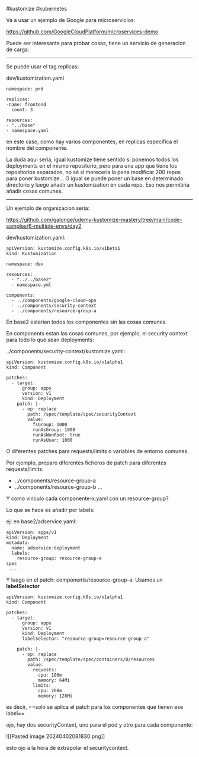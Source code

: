 #kustomize
#kubernetes 

Va a usar un ejemplo de Google para microservicios: 

https://github.com/GoogleCloudPlatform/microservices-demo

Puede ser interesante para probar cosas, tiene un servicio de generacion de carga.

---

Se puede usar el tag replicas:

dev/kustomization.yaml

```
namespace: prd

replicas:
-name: frontend
  count: 3

resources:
- "../base"
- namespace.yaml
```

en este caso, como hay varios componentes, en replicas especifica el nombre del componente.

La duda aqui seria, igual kustomize tiene sentido si ponemos todos los deployments en el mismo repositorio, pero para una app que tiene los repositorios separados, no sé si mereceria la pena modificar 200 repos para poner kustomize... O igual se puede poner un base en determinado directorio y luego añadir un kustomization en cada repo. Eso nos permitiria añadir cosas comunes.

---

Un ejemplo de organizacion seria:

https://github.com/galonge/udemy-kustomize-mastery/tree/main/code-samples/6-multiple-envs/day2

dev/kustomization.yaml:

```
apiVersion: kustomize.config.k8s.io/v1beta1
kind: Kustomization

namespace: dev

resources:
  - "../../base2"
  - namespace.yml

components:
  - ../components/google-cloud-ops
  - ../components/security-context
  - ../components/resource-group-a
```

En base2 estarian todos los componentes sin las cosas comunes.

En components estan las cosas comunes, por ejemplo, el security context para todo lo que sean deployments:

../components/security-context/kustomize.yaml:

```
apiVersion: kustomize.config.k8s.io/v1alpha1
kind: Component

patches:
  - target:
      group: apps
      version: v1
      kind: Deployment
    patch: |-
      - op: replace
        path: /spec/template/spec/securityContext
        value:
          fsGroup: 1000
          runAsGroup: 1000
          runAsNonRoot: true
          runAsUser: 1000
```

O diferentes patches para requests/limits o variables de entorno comunes.

Por ejemplo, preparo diferentes ficheros de patch para diferentes requests/limits:
- ../components/resource-group-a
- ../components/resource-group-b
...

Y como vinculo cada componente-x.yaml con un resource-group?

Lo que se hace es añadir por labels: 

ej: en base2/adservice.yaml:
```
apiVersion: apps/v1
kind: Deployment
metadata:
  name: adservice-deployment
  labels:
    resource-group: resource-group-a
spec
 ....
```

Y luego en el patch: components/resource-group-a:
Usamos un **labelSelector**

```
apiVersion: kustomize.config.k8s.io/v1alpha1
kind: Component

patches:
  - target:
      group: apps
      version: v1
      kind: Deployment
      labelSelector: "resource-group=resource-group-a"

    patch: |-
      - op: replace
        path: /spec/template/spec/containers/0/resources
        value:
          requests:
            cpu: 100m
            memory: 64Mi
          limits:
            cpu: 200m
            memory: 128Mi
```


es decir, ==solo se aplica el patch para los componentes que tienen ese label==

ojo, hay dos securityContext, uno para el pod y otro para cada componente:

![[Pasted image 20240402081830.png]]

esto ojo a la hora de extrapolar el securitycontext.

